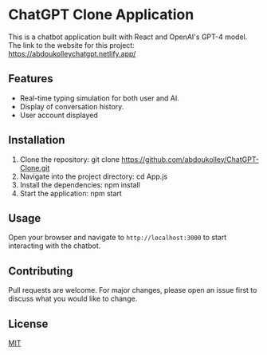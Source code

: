 # ChatGPT Clone Application

This is a chatbot application built with React and OpenAI's GPT-4 model.
The link to the website for this project: https://abdoukolleychatgpt.netlify.app/

## Features

- Real-time typing simulation for both user and AI.
- Display of conversation history.
- User account displayed

## Installation

1. Clone the repository: git clone https://github.com/abdoukolley/ChatGPT-Clone.git
2. Navigate into the project directory: cd App.js
3. Install the dependencies: npm install
4. Start the application: npm start

## Usage

Open your browser and navigate to `http://localhost:3000` to start interacting with the chatbot.

## Contributing

Pull requests are welcome. For major changes, please open an issue first to discuss what you would like to change.

## License

[MIT](https://choosealicense.com/licenses/mit/)
